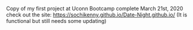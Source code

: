 Copy of my first project at Uconn Bootcamp complete March 21st, 2020
check out the site: https://sochikenny.github.io/Date-Night.github.io/ (It is functional but still needs some updating)
